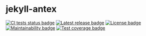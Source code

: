 # jekyll-antex

[![CI tests status badge][build-shield]][build-url]
[![Latest release badge][rubygems-shield]][rubygems-url]
[![License badge][license-shield]][license-url]
[![Maintainability badge][cc-maintainability-shield]][cc-maintainability-url]
[![Test coverage badge][cc-coverage-shield]][cc-coverage-url]

[build-shield]: https://img.shields.io/github/workflow/status/paolobrasolin/jekyll-antex/CI/main?label=tests&logo=github
[build-url]: https://github.com/paolobrasolin/jekyll-antex/actions/workflows/main.yml "CI tests status"
[rubygems-shield]: https://img.shields.io/gem/v/jekyll-antex?logo=ruby
[rubygems-url]: https://rubygems.org/gems/jekyll-antex "Latest release"
[license-shield]: https://img.shields.io/github/license/paolobrasolin/jekyll-antex
[license-url]: https://github.com/paolobrasolin/jekyll-antex/blob/main/LICENSE "License"
[cc-maintainability-shield]: https://img.shields.io/codeclimate/maintainability/paolobrasolin/jekyll-antex?logo=codeclimate
[cc-maintainability-url]: https://codeclimate.com/github/paolobrasolin/jekyll-antex "Maintainability"
[cc-coverage-shield]: https://img.shields.io/codeclimate/coverage/paolobrasolin/jekyll-antex?logo=codeclimate&label=test%20coverage
[cc-coverage-url]: https://codeclimate.com/github/paolobrasolin/jekyll-antex/coverage "Test coverage"

